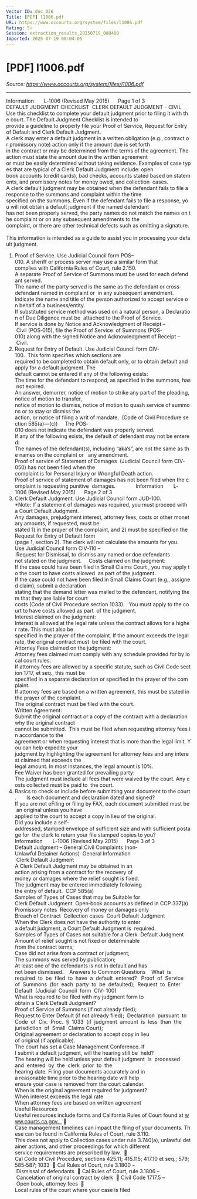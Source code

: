 ```yaml
---
Vector ID: doc_026
Title: [PDF] l1006.pdf
URL: https://www.occourts.org/system/files/l1006.pdf
Rating: 5⭐
Session: extraction_results_20250719_080400
Imported: 2025-07-19 08:04:05
---
```


# [PDF] l1006.pdf

_Source: https://www.occourts.org/system/files/l1006.pdf_

---

Information 
 
  
L‐1006 (Revised May 2015) 
 
 
Page 1 of 3 
 
DEFAULT JUDGMENT CHECKLIST 
CLERK DEFAULT JUDGMENT – CIVIL 
 
Use this checklist to complete your default judgment prior to filing it with the court. The Default Judgment Checklist is intended to 
provide a guideline to properly file your Proof of Service, Request for Entry of Default and Clerk Default Judgment.  
 
A clerk may enter a default judgment in a written obligation (e.g., contract or promissory note) action only if the amount due is set forth 
in the contract or may be determined from the terms of the agreement. The action must state the amount due in the written agreement 
or must be easily determined without taking evidence. Examples of case types that are typical of a Clerk Default Judgment include: open 
book accounts (credit cards), bad checks, accounts stated based on statements, and promissory notes for money owed, and collection 
cases.  
 
A clerk default judgment may be obtained when the defendant fails to file a response to the summons and complaint within the time 
specified on the summons. Even if the defendant fails to file a response, you will not obtain a default judgment if the named defendant 
has not been properly served, the party names do not match the names on the complaint or on any subsequent amendments to the 
complaint, or there are other technical defects such as omitting a signature.  
 
 
This information is intended as a guide to assist you in processing your default judgment. 
 
1. Proof of Service. Use Judicial Council form POS–010. A sheriff or process server may use a similar form that 
complies with California Rules of Court, rule 2.150.  
 
   A separate Proof of Service of Summons must be used for each defendant served.  
   The name of the party served is the same as the defendant or cross‐defendant named in complaint or 
in any subsequent amendment.  
   Indicate the name and title of the person authorized to accept service on behalf of a business/entity.  
   If substituted service method was used on a natural person, a Declaration of Due Diligence must be 
attached to the Proof of Service. 
 
If service is done by Notice and Acknowledgment of Receipt – Civil (POS‐015), file the Proof of Service 
of Summons (POS‐010) along with the signed Notice and Acknowledgment of Receipt – Civil. 
 
2. Request for Entry of Default. Use Judicial Council form CIV‐100.  This form specifies which sections are 
required to be completed to obtain default only, or to obtain default and apply for a default judgment. The 
default cannot be entered if any of the following exists: 
 
The time for the defendant to respond, as specified in the summons, has not expired. 
    An answer, demurrer, notice of motion to strike any part of the pleading, notice of motion to transfer, 
notice of motion to dismiss, notice of motion to quash service of summons or to stay or dismiss the 
action, or notice of filing a writ of mandate.  (Code of Civil Procedure section 585(a)—(c))  
 
The POS‐010 does not indicate the defendant was properly served. 
 
If any of the following exists, the default of defendant may not be entered:   
   The names of the defendant(s), including “aka’s”, are not the same as the names on the complaint or  
any amendment. 
   Proof of service of Statement of Damages  (Judicial Council form CIV‐050) has not been filed when the 
complaint is for Personal Injury or Wrongful Death action. 
   Proof of service of statement of damages has not been filed when the complaint is requesting punitive 
damages.   
 
 
 
 
 
Information 
 
  
L‐1006 (Revised May 2015) 
 
 
Page 2 of 3 
 
3. Clerk Default Judgment. Use Judicial Council form JUD‐100.  
*Note: If a statement of damages was required, you must proceed with a Court Default Judgment.   
Any damages, prejudgment interest, attorney fees, costs or other monetary amounts, if requested, must be 
stated 1) in the prayer of the complaint, and 2) must be specified on the Request for Entry of Default form 
(page 1, section 2). The clerk will not calculate the amounts for you.  
 
    Use Judicial Council form CIV‐110 – Request for Dismissal, to dismiss any named or doe defendants 
not stated on the judgment.  
 
Costs claimed on the judgment: 
   If the case could have been filed in Small Claims Court , you may apply to the court to have costs allowed 
as part of the judgment.  
   If the case could not have been filed in Small Claims Court (e.g., assigned claim), submit a declaration 
stating that the demand letter was mailed to the defendant, notifying them that they are liable for court 
costs (Code of Civil Procedure section 1033).   You must apply to the court to have costs allowed as part 
of the judgment.  
 
 
      Interest claimed on the judgment: 
   Interest is allowed at the legal rate unless the contract allows for a higher rate. This must also be 
specified in the prayer of the complaint. If the amount exceeds the legal rate, the original contract must 
be filed with the court.  
 
   
Attorney Fees claimed on the judgment: 
   Attorney fees claimed must comply with any schedule provided for by local court rules.  
   If attorney fees are allowed by a specific statute, such as Civil Code section 1717, et seq., this must be 
specified in a separate declaration or specified in the prayer of the complaint.  
   If attorney fees are based on a written agreement, this must be stated in the prayer of the complaint. 
The original contract must be filed with the court.  
 
Written Agreement:  
   Submit the original contract or a copy of the contract with a declaration why the original contract 
cannot be submitted.  This must be filed when requesting attorney fees in accordance to the 
agreement or when requesting interest that is more than the legal limit. You can help expedite your 
judgment by highlighting the agreement for attorney fees and any interest claimed that exceeds the 
legal amount. In most instances, the legal amount is 10%. 
 
Fee Waiver has been granted for prevailing party:  
 
  
The judgment must include all fees that were waived by the court. Any costs collected must be paid to 
the court.  
 
4. Basics to check or include before submitting your document to the court.   
  
Is each document and declaration dated and signed?  
  
If you are not eFiling or filing by FAX, each document submitted must be an original unless you have 
applied to the court to accept a copy in lieu of the original.  
 
Did you include a self‐addressed, stamped envelope of sufficient size and with sufficient postage for 
the clerk to return your file stamped copies to you?  
 
 
 
Information 
 
  
L‐1006 (Revised May 2015) 
 
 
Page 3 of 3 
 
Default Judgment – General Civil Complaints (non‐Unlawful Detainer Actions) 
General Information 
 
 Clerk Default Judgment 
A Clerk Default Judgment may be obtained in an 
action arising from a contract for the recovery of 
money or damages where the relief sought is fixed. 
The judgment may be entered immediately following 
the entry of default.  CCP 585(a) 
Samples of Types of Cases that may be Suitable for 
Clerk Default Judgment 
Open‐book accounts as defined in CCP 337(a) 
Promissory notes 
Recovery of money or damages only 
Breach of Contract 
Collection cases 
Court Default Judgment 
When the Clerk does not have the authority to enter 
a default judgment, a Court Default Judgment is 
required.  
Samples of Types of Cases not suitable for a Clerk 
Default Judgment 
Amount of relief sought is not fixed or determinable 
from the contract terms; 
Case did not arise from a contract or judgment;  
The summons was served by publication; 
At least one of the defendants is not in default and has 
not been dismissed. 
 
Answers to Common Questions 
 
What  is  required  to  be  filed  to  have  a  default 
entered?  
Proof  of  Service  of  Summons  (for  each  party  to  be 
defaulted); 
Request  to  Enter  Default  (Judicial  Council  form  CIV‐
100) 
 
What is required to be filed with my judgment form to 
obtain a Clerk Default Judgment?  
Proof of Service of Summons (if not already filed); 
Request to Enter Default (if not already filed); 
Declaration  pursuant  to  Code  of  Civ.  Proc.  §  1033  (if 
judgment  amount  is  less  than  the  jurisdiction  of  Small 
Claims Court); 
Original agreement or declaration to accept copy in lieu 
of original (if applicable). 
The court has set a Case Management Conference. If 
I submit a default judgment, will the hearing still be 
held? 
The hearing will be held unless your default judgment 
is  processed  and  entered  by  the  clerk  prior  to  the 
hearing date. Filing your documents accurately and in 
a reasonable time prior to the hearing date will help 
ensure your case is removed from the court calendar. 
When is the original agreement required for judgment? 
When interest exceeds the legal rate 
When attorney fees are based on written agreement 
 
 
Useful Resources 
Useful resources include forms and California Rules of Court found at www.courts.ca.gov.  
 
Case management timelines can impact the filing of your documents. These can be found in California Rules of Court, rule 3.110. 
This does not apply to Collection cases under rule 3.740(a), unlawful detainer actions, and other proceedings for which different 
service requirements are prescribed by law. 
 
Cal Code of Civil Procedure, sections 425.11; 415.115; 417.10 et seq.; 579; 585‐587; 1033 
 
Cal Rules of Court, rule 3.1800 – Dismissal of defendants 
 
Cal Rules of Court, rule 3.1806 – Cancelation of original contract by clerk 
 
Civil Code 1717.5 – Open book, attorney fees 
 
Local rules of the court where your case is filed 
 

